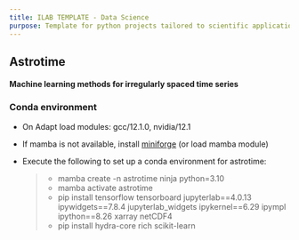```yaml
---
title: ILAB TEMPLATE - Data Science
purpose: Template for python projects tailored to scientific applications (e.g., machine learning)
---
```


## Astrotime

#### Machine learning methods for irregularly spaced time series

### Conda environment

* On Adapt load modules: gcc/12.1.0, nvidia/12.1
* If mamba is not available, install [miniforge](https://github.com/conda-forge/miniforge) (or load mamba module)
* Execute the following to set up a conda environment for astrotime:

    >   * mamba create -n astrotime ninja python=3.10
    >   * mamba activate astrotime
    >   * pip install tensorflow tensorboard jupyterlab==4.0.13 ipywidgets==7.8.4 jupyterlab_widgets ipykernel==6.29 ipympl ipython==8.26 xarray netCDF4
    >   * pip install hydra-core rich  scikit-learn

